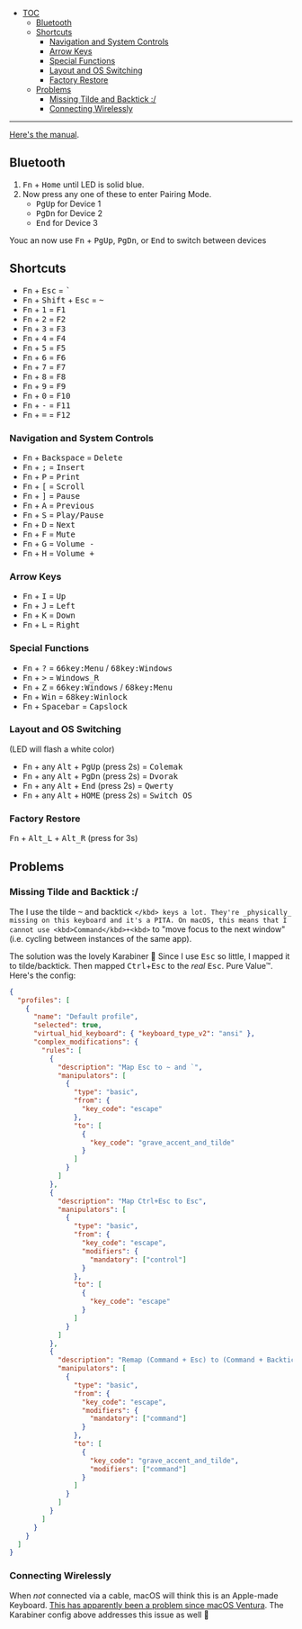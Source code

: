 - [TOC](#toc)
  - [Bluetooth](#bluetooth)
  - [Shortcuts](#shortcuts)
    - [Navigation and System Controls](#navigation-and-system-controls)
    - [Arrow Keys](#arrow-keys)
    - [Special Functions](#special-functions)
    - [Layout and OS Switching](#layout-and-os-switching)
    - [Factory Restore](#factory-restore)
  - [Problems](#problems)
    - [Missing Tilde and Backtick :/](#missing-tilde-and-backtick-)
    - [Connecting Wirelessly](#connecting-wirelessly)

---

[Here's the manual](/assets/PC66_Manual.pdf).

## Bluetooth

1. <kbd>Fn</kbd> + <kbd>Home</kbd> until LED is solid blue.
2. Now press any one of these to enter Pairing Mode.
   - <kbd>PgUp</kbd> for Device 1
   - <kbd>PgDn</kbd> for Device 2
   - <kbd>End</kbd> for Device 3

Youc an now use <kbd>Fn</kbd> + <kbd>PgUp</kbd>, <kbd>PgDn</kbd>, or <kbd>End</kbd> to switch between devices

## Shortcuts

- <kbd>Fn</kbd> + <kbd>Esc</kbd> = <kbd>`</kbd>
- <kbd>Fn</kbd> + <kbd>Shift</kbd> + <kbd>Esc</kbd> = <kbd>~</kbd>
- <kbd>Fn</kbd> + <kbd>1</kbd> = <kbd>F1</kbd>
- <kbd>Fn</kbd> + <kbd>2</kbd> = <kbd>F2</kbd>
- <kbd>Fn</kbd> + <kbd>3</kbd> = <kbd>F3</kbd>
- <kbd>Fn</kbd> + <kbd>4</kbd> = <kbd>F4</kbd>
- <kbd>Fn</kbd> + <kbd>5</kbd> = <kbd>F5</kbd>
- <kbd>Fn</kbd> + <kbd>6</kbd> = <kbd>F6</kbd>
- <kbd>Fn</kbd> + <kbd>7</kbd> = <kbd>F7</kbd>
- <kbd>Fn</kbd> + <kbd>8</kbd> = <kbd>F8</kbd>
- <kbd>Fn</kbd> + <kbd>9</kbd> = <kbd>F9</kbd>
- <kbd>Fn</kbd> + <kbd>0</kbd> = <kbd>F10</kbd>
- <kbd>Fn</kbd> + <kbd>-</kbd> = <kbd>F11</kbd>
- <kbd>Fn</kbd> + <kbd>=</kbd> = <kbd>F12</kbd>

### Navigation and System Controls

- <kbd>Fn</kbd> + <kbd>Backspace</kbd> = <kbd>Delete</kbd>
- <kbd>Fn</kbd> + <kbd>;</kbd> = <kbd>Insert</kbd>
- <kbd>Fn</kbd> + <kbd>P</kbd> = <kbd>Print</kbd>
- <kbd>Fn</kbd> + <kbd>[</kbd> = <kbd>Scroll</kbd>
- <kbd>Fn</kbd> + <kbd>]</kbd> = <kbd>Pause</kbd>
- <kbd>Fn</kbd> + <kbd>A</kbd> = <kbd>Previous</kbd>
- <kbd>Fn</kbd> + <kbd>S</kbd> = <kbd>Play/Pause</kbd>
- <kbd>Fn</kbd> + <kbd>D</kbd> = <kbd>Next</kbd>
- <kbd>Fn</kbd> + <kbd>F</kbd> = <kbd>Mute</kbd>
- <kbd>Fn</kbd> + <kbd>G</kbd> = <kbd>Volume -</kbd>
- <kbd>Fn</kbd> + <kbd>H</kbd> = <kbd>Volume +</kbd>

### Arrow Keys

- <kbd>Fn</kbd> + <kbd>I</kbd> = <kbd>Up</kbd>
- <kbd>Fn</kbd> + <kbd>J</kbd> = <kbd>Left</kbd>
- <kbd>Fn</kbd> + <kbd>K</kbd> = <kbd>Down</kbd>
- <kbd>Fn</kbd> + <kbd>L</kbd> = <kbd>Right</kbd>

### Special Functions

- <kbd>Fn</kbd> + <kbd>?</kbd> = <kbd>66key:Menu</kbd> / <kbd>68key:Windows</kbd>
- <kbd>Fn</kbd> + <kbd>></kbd> = <kbd>Windows_R</kbd>
- <kbd>Fn</kbd> + <kbd>Z</kbd> = <kbd>66key:Windows</kbd> / <kbd>68key:Menu</kbd>
- <kbd>Fn</kbd> + <kbd>Win</kbd> = <kbd>68key:Winlock</kbd>
- <kbd>Fn</kbd> + <kbd>Spacebar</kbd> = <kbd>Capslock</kbd>

### Layout and OS Switching

(LED will flash a white color)

- <kbd>Fn</kbd> + any <kbd>Alt</kbd> + <kbd>PgUp</kbd> (press 2s) = <kbd>Colemak</kbd>
- <kbd>Fn</kbd> + any <kbd>Alt</kbd> + <kbd>PgDn</kbd> (press 2s) = <kbd>Dvorak</kbd>
- <kbd>Fn</kbd> + any <kbd>Alt</kbd> + <kbd>End</kbd> (press 2s) = <kbd>Qwerty</kbd>
- <kbd>Fn</kbd> + any <kbd>Alt</kbd> + <kbd>HOME</kbd> (press 2s) = <kbd>Switch OS</kbd>

### Factory Restore

<kbd>Fn</kbd> + <kbd>Alt_L</kbd> + <kbd>Alt_R</kbd> (press for 3s)

## Problems

### Missing Tilde and Backtick :/

The I use the tilde <kbd>~</kbd> and backtick <kbd>`</kbd> keys a lot. They're _physically_ missing on this keyboard and it's a PITA. On macOS, this means that I cannot use <kbd>Command</kbd>+<kbd>`</kbd> to "move focus to the next window" (i.e. cycling between instances of the same app).

The solution was the lovely Karabiner 🥰 Since I use <kbd>Esc</kbd> so little, I mapped it to tilde/backtick. Then mapped <kbd>Ctrl</kbd>+<kbd>Esc</kbd> to the _real_ <kbd>Esc</kbd>. Pure Value™. Here's the config:

```json
{
  "profiles": [
    {
      "name": "Default profile",
      "selected": true,
      "virtual_hid_keyboard": { "keyboard_type_v2": "ansi" },
      "complex_modifications": {
        "rules": [
          {
            "description": "Map Esc to ~ and `",
            "manipulators": [
              {
                "type": "basic",
                "from": {
                  "key_code": "escape"
                },
                "to": [
                  {
                    "key_code": "grave_accent_and_tilde"
                  }
                ]
              }
            ]
          },
          {
            "description": "Map Ctrl+Esc to Esc",
            "manipulators": [
              {
                "type": "basic",
                "from": {
                  "key_code": "escape",
                  "modifiers": {
                    "mandatory": ["control"]
                  }
                },
                "to": [
                  {
                    "key_code": "escape"
                  }
                ]
              }
            ]
          },
          {
            "description": "Remap (Command + Esc) to (Command + Backtick) so you can 'Move focus to next window'",
            "manipulators": [
              {
                "type": "basic",
                "from": {
                  "key_code": "escape",
                  "modifiers": {
                    "mandatory": ["command"]
                  }
                },
                "to": [
                  {
                    "key_code": "grave_accent_and_tilde",
                    "modifiers": ["command"]
                  }
                ]
              }
            ]
          }
        ]
      }
    }
  ]
}
```

### Connecting Wirelessly

When _not_ connected via a cable, macOS will think this is an Apple-made Keyboard. [This has apparently been a problem since macOS Ventura](https://discussions.apple.com/thread/254485490?sortBy=rank). The Karabiner config above addresses this issue as well 🌸
